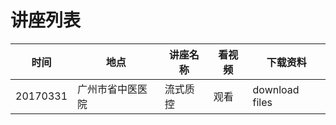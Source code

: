# 讲座列表

| 时间 | 地点 | 讲座名称 | 看视频 | 下载资料 |
| --- | --- |---| ---| ---|
 |20170331 | 广州市省中医医院| 流式质控 | 观看 | download files |
